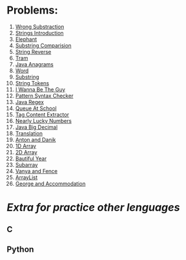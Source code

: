 **Problems:**
============================

1. [Wrong Substraction](https://codeforces.com/problemset/problem/977/A)
1. [Strings Introduction](https://www.hackerrank.com/challenges/java-strings-introduction/problem)
1. [Elephant](https://codeforces.com/problemset/problem/617/A)
1. [Substring Comparision](https://www.hackerrank.com/challenges/java-string-compare/problem)
1. [String Reverse](https://www.hackerrank.com/challenges/java-string-reverse/problem)
1. [Tram](https://codeforces.com/problemset/problem/116/A)
1. [Java Anagrams](https://www.hackerrank.com/challenges/java-anagrams/problem) 
1. [Word](https://codeforces.com/problemset/problem/59/A)
1. [Substring](https://www.hackerrank.com/challenges/java-substring/problem)
1. [String Tokens](https://www.hackerrank.com/challenges/java-string-tokens/problem)
1. [I Wanna Be The Guy](https://codeforces.com/problemset/problem/469/A)
1. [Pattern Syntax Checker](https://www.hackerrank.com/challenges/pattern-syntax-checker/problem)
1. [Java Regex](https://www.hackerrank.com/challenges/java-regex/problem)
1. [Queue At School](https://codeforces.com/problemset/problem/266/B)
1. [Tag Content Extractor](https://www.hackerrank.com/challenges/tag-content-extractor/problem)
1. [Nearly Lucky Numbers](https://codeforces.com/problemset/problem/110/A)
1. [Java Big Decimal](https://www.hackerrank.com/challenges/java-bigdecimal/problem)
1. [Translation](https://codeforces.com/problemset/problem/41/A)
1. [Anton and Danik](https://codeforces.com/problemset/problem/734/A)
1. [1D Array](https://www.hackerrank.com/challenges/java-1d-array-introduction/problem)
1. [2D Array](https://www.hackerrank.com/challenges/java-2d-array/problem)
1. [Bautiful Year](https://codeforces.com/problemset/problem/271/A)
1. [Subarray](https://www.hackerrank.com/challenges/java-negative-subarray/problem)
1. [Vanya and Fence](https://codeforces.com/problemset/problem/677/A)
1. [ArrayList](https://www.hackerrank.com/challenges/java-arraylist/problem)
1. [George and Accommodation](https://codeforces.com/problemset/problem/467/A)

**_Extra for practice other lenguages_**
=========================================

## C

## Python
